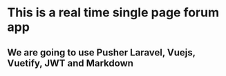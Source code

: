 # This is a real time single page forum app

## We are going to use Pusher Laravel, Vuejs, Vuetify, JWT and Markdown
